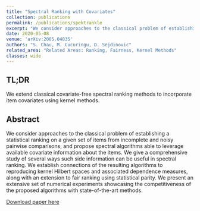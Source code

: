 ```yaml
---
title: "Spectral Ranking with Covariates"
collection: publications
permalink: /publications/spektrankle
excerpt: "We consider approaches to the classical problem of establishing a statistical ranking on a given set of items from incomplete and noisy pairwise comparisons, and propose spectral algorithms able to leverage available covariate information about the items through the lens of reproducing kernel Hilbert spaces. "
date: 2020-05-08
venue: 'arXiv:2005.04035'
authors: "S. Chau, M. Cucuringu, D. Sejdinovic"
related_area: "Related Areas: Ranking, Fairness, Kernel Methods"
classes: wide
---
```

## TL;DR
We extend classical covariate-free spectral ranking methods to incorporate item covariates using kernel methods.

## Abstract
We consider approaches to the classical problem of establishing a statistical ranking on a given set of items from incomplete and noisy pairwise comparisons, and propose spectral algorithms able to leverage available covariate information about the items. We give a comprehensive study of several ways such side information can be useful in spectral ranking. We establish connections of the resulting algorithms to reproducing kernel Hilbert spaces and associated dependence measures, along with an extension to fair ranking using statistical parity. We present an extensive set of numerical experiments showcasing the competitiveness of the proposed algorithms with state-of-the-art methods.

[Download paper here](https://arxiv.org/abs/2005.04035)